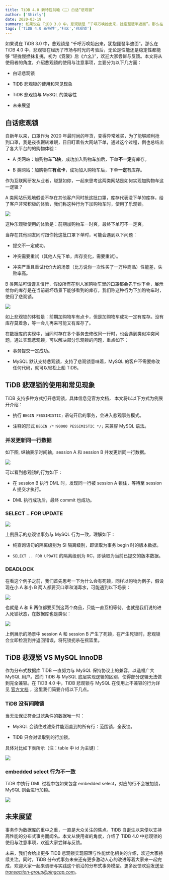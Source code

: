 ```yaml
---
title: TiDB 4.0 新特性前瞻（二）白话“悲观锁”
author: ['Shirly']
date: 2020-03-19
summary: 如果说在 TiDB 3.0 中，悲观锁是 “千呼万唤始出来，犹抱琵琶半遮面”。那么在 TiDB 4.0 中，悲观锁在经历了市场与时光的考验后，无论是性能还是稳定性都能够 “轻拢慢撚抹复挑，初为《霓裳》后《六幺》”。
tags: ['TiDB 4.0 新特性','社区','悲观锁']
---
```

如果说在 TiDB 3.0 中，悲观锁是 “千呼万唤始出来，犹抱琵琶半遮面”。那么在 TiDB 4.0 中，悲观锁在经历了市场与时光的考验后，无论是性能还是稳定性都能够 “轻拢慢撚抹复挑，初为《霓裳》后《六幺》”，欢迎大家尝鲜与反馈。本文将从使用者的角度，介绍悲观锁的使用与注意事项，主要分为以下几方面：

* 白话悲观锁

* TiDB 悲观锁的使用和常见现象

* TiDB 悲观锁与 MySQL 的兼容性

* 未来展望

## 白话悲观锁

自新年以来，口罩作为 2020 年最时尚的年货，变得异常难买，为了能够顺利抢到口罩，我是夜夜辗转难眠，日日盯着各大网站下单，通过这个过程，倒也总结出了各大平台的的购物体验：

* A 类网站：加购物车**飞快**，成功加入购物车加后，下单**不一定**有库存。

* B 类网站：加购物车**有点卡**，成功加入购物车后，下单**一定**有库存。 

作为互联网研发从业者，聪慧如你，一起来思考这两类网站是如何实现加购物车这一逻辑？

A 类网站乐观地假设不存在其他客户同时抢这批口罩，库存代表没下单的库存，给了客户非常积极的体验，我们称这种行为下加购物车时，使用了乐观锁。

![](media/tidb-4.0-pessimistic-lock/1-optimistic-lock.png)

这种乐观锁使用的体验是：前期加购物车一时爽，最终下单可不一定爽。

当存在其他网友同时跟你抢这批口罩下单时，可能会遇到以下问题：

* 提交不一定成功。

* 冲突需要重试（其他人先下单，库存变化，需要重试）。

* 冲突严重且重试代价大的场景（比方说你一次性买了一万种商品）性能差，失败率高。

B 类网站可谓谨言慎行，假设所有在别人家购物车里的口罩都会先于你下单，展示给你的库存是在当前最坏场景下能够看到的库存，我们称这种行为下加购物车时，使用了悲观锁。

![](media/tidb-4.0-pessimistic-lock/2-pessimistic-lock.png)

如上悲观锁的体验是：前期加购物车有点卡，但是加购物车成功一定有库存。没有库存莫着急，等一会儿再来可能又有库存了。

在数据库的实现中，当同时存在多个事务去修改同一行时，也会遇到类似冲突问题，通过实现悲观锁，可以解决部分乐观锁的问题，重点如下：

* 事务提交一定成功。

* MySQL 默认支持悲观锁，支持了悲观锁意味着，MySQL 的客户不需要修改任何代码，就可以轻松上船 TiDB。

## TiDB 悲观锁的使用和常见现象

TiDB 支持多种方式打开悲观锁，具体信息见官方文档， 本文将以以下方式为例展开介绍：

* 执行 `BEGIN PESSIMISTIC;` 语句开启的事务，会进入悲观事务模式。

* 注释的形式 `BEGIN /*!90000 PESSIMISTIC */;` 来兼容 MySQL 语法。

### 并发更新同一行数据

如下图, 纵轴表示时间轴，session A 和 session B  并发更新同一行数据。

![](media/tidb-4.0-pessimistic-lock/3-concurrent-update.png)

可以看到悲观锁的行为如下：

* 在 session B 执行 DML 时，发现同一行被 session A 锁住，等待至 session A 提交才执行。

* DML 执行成功后，最终 commit 也成功。

### SELECT ..  FOR UPDATE

![](media/tidb-4.0-pessimistic-lock/4-select.png)

上例展示的悲观锁事务与 MySQL 行为一致，理解如下：

* 纯查询语句的隔离级别为 SI 隔离级别，即读取为事务 begin 时的版本数据。

* `SELECT .. FOR UPDATE` 的隔离级别为 RC，即读取为当前已提交的版本数据。

### DEADLOCK

在看这个例子之前，我们首先思考一下为什么会有死锁，同样以购物为例子，假设现在小 A 和小 B 两人都要买口罩和消毒水，可能遇到以下场景：

![](media/tidb-4.0-pessimistic-lock/5-deadlock-scenario.png)

也就是 A 和 B 两位都要买到这两个商品，只能一直互相等待，也就是我们说的进入死锁状态，在数据库也是类似：

![](media/tidb-4.0-pessimistic-lock/6-deadlock.png)

上例展示的场景中 session A 和 session B 产生了死锁，在产生死锁时，悲观锁会立即检测到并返回错误，将死锁扼杀在摇篮里。

## TiDB 悲观锁 VS MySQL InnoDB

作为分布式数据库 TiDB 一直努力与 MySQL 保持协议上的兼容，以造福广大 MySQL 用户。然而 TiDB 与 MySQL 底层实现逻辑的区别，使得部分逻辑无法做到完全兼容。在 TiDB 4.0 中，TiDB 悲观锁与 MySQL 在使用上不兼容的行为详见 [官方文档](https://pingcap.com/docs-cn/dev/reference/transactions/transaction-pessimistic/#%E5%92%8C-mysql-innodb-%E7%9A%84%E5%B7%AE%E5%BC%82) ，这里我们简要介绍以下几点。

### TiDB 没有间隙锁

当无法保证符合过滤条件的数据唯一时：

* MySQL 会锁住过滤条件能涵盖到的所有行：范围锁，全表锁。

* TiDB 只会对读取到的行加锁。

具体对比如下表所示（注：table 中 id 为主键）：

![](media/tidb-4.0-pessimistic-lock/7-clearance-lock.png)

### embedded select 行为不一致

TiDB 中执行 DML 过程中包如果包含 embedded select，对应的行不会被加锁，MySQL 则会进行加锁。

![](media/tidb-4.0-pessimistic-lock/8-embedded-select.png)

## 未来展望

事务作为数据库的重中之重，一直是大众关注的焦点。TiDB 自诞生以来便以支持高性能的分布式事务而闻名。本文从使用者的角度，介绍了 TiDB 4.0 中悲观锁的使用与注意事项，欢迎大家尝鲜与反馈。

未来，我们会给出更多 TiDB 悲观锁实现原理与性能优化相关的介绍，欢迎大家持续关注。同时，TiDB 分布式事务未来还有更多激动人心的改进等着大家来一起完成，欢迎大家一起来调研与实践这个前沿的分布式事务模型。更多反馈欢迎发送至 *transaction-group@pingcap.com*。
